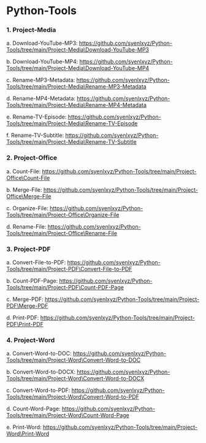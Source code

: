 # Python-Tools

### 1. Project-Media

a. Download-YouTube-MP3: https://github.com/syenlxyz/Python-Tools/tree/main/Project-Media\Download-YouTube-MP3

b. Download-YouTube-MP4: https://github.com/syenlxyz/Python-Tools/tree/main/Project-Media\Download-YouTube-MP4

c. Rename-MP3-Metadata: https://github.com/syenlxyz/Python-Tools/tree/main/Project-Media\Rename-MP3-Metadata

d. Rename-MP4-Metadata: https://github.com/syenlxyz/Python-Tools/tree/main/Project-Media\Rename-MP4-Metadata

e. Rename-TV-Episode: https://github.com/syenlxyz/Python-Tools/tree/main/Project-Media\Rename-TV-Episode

f. Rename-TV-Subtitle: https://github.com/syenlxyz/Python-Tools/tree/main/Project-Media\Rename-TV-Subtitle

### 2. Project-Office

a. Count-File: https://github.com/syenlxyz/Python-Tools/tree/main/Project-Office\Count-File

b. Merge-File: https://github.com/syenlxyz/Python-Tools/tree/main/Project-Office\Merge-File

c. Organize-File: https://github.com/syenlxyz/Python-Tools/tree/main/Project-Office\Organize-File

d. Rename-File: https://github.com/syenlxyz/Python-Tools/tree/main/Project-Office\Rename-File

### 3. Project-PDF

a. Convert-File-to-PDF: https://github.com/syenlxyz/Python-Tools/tree/main/Project-PDF\Convert-File-to-PDF

b. Count-PDF-Page: https://github.com/syenlxyz/Python-Tools/tree/main/Project-PDF\Count-PDF-Page

c. Merge-PDF: https://github.com/syenlxyz/Python-Tools/tree/main/Project-PDF\Merge-PDF

d. Print-PDF: https://github.com/syenlxyz/Python-Tools/tree/main/Project-PDF\Print-PDF

### 4. Project-Word

a. Convert-Word-to-DOC: https://github.com/syenlxyz/Python-Tools/tree/main/Project-Word\Convert-Word-to-DOC

b. Convert-Word-to-DOCX: https://github.com/syenlxyz/Python-Tools/tree/main/Project-Word\Convert-Word-to-DOCX

c. Convert-Word-to-PDF: https://github.com/syenlxyz/Python-Tools/tree/main/Project-Word\Convert-Word-to-PDF

d. Count-Word-Page: https://github.com/syenlxyz/Python-Tools/tree/main/Project-Word\Count-Word-Page

e. Print-Word: https://github.com/syenlxyz/Python-Tools/tree/main/Project-Word\Print-Word